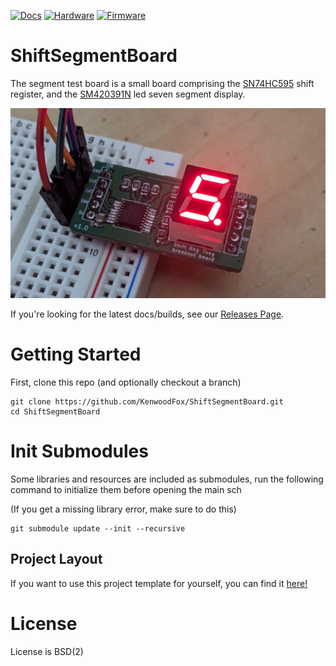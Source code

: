 [![Docs](https://github.com/KenwoodFox/ShiftSegmentBoard/actions/workflows/docs_workflow.yml/badge.svg)](https://github.com/KenwoodFox/ShiftSegmentBoard/actions/workflows/docs_workflow.yml)
[![Hardware](https://github.com/KenwoodFox/ShiftSegmentBoard/actions/workflows/hardware_workflow.yml/badge.svg)](https://github.com/KenwoodFox/ShiftSegmentBoard/actions/workflows/hardware_workflow.yml)
[![Firmware](https://github.com/KenwoodFox/ShiftSegmentBoard/actions/workflows/firmware_workflow.yml/badge.svg)](https://github.com/KenwoodFox/ShiftSegmentBoard/actions/workflows/firmware_workflow.yml)


# ShiftSegmentBoard

The segment test board is a small board comprising the
[SN74HC595](https://www.lcsc.com/product-detail/Shifting-Register_Texas-Instruments-SN74HC595PWR_C273642.html) shift register,
and the [SM420391N](https://www.lcsc.com/product-detail/Led-Segment-Display_ARKLED-Wuxi-ARK-Tech-Elec-SM420391N-8_C252199.html) led seven segment display.

![Banner](Static/cover.jpg)

If you're looking for the latest docs/builds, see our [Releases Page](https://github.com/KenwoodFox/ShiftSegmentBoard/releases).

# Getting Started

First, clone this repo (and optionally checkout a branch)

```shell
git clone https://github.com/KenwoodFox/ShiftSegmentBoard.git
cd ShiftSegmentBoard
```

# Init Submodules

Some libraries and resources are included as submodules, run the following
command to initialize them before opening the main sch

(If you get a missing library error, make sure to do this)

```shell
git submodule update --init --recursive
```


## Project Layout

If you want to use this project template for yourself, you can find it [here!](https://github.com/KenwoodFox/Project-Template)


# License

License is BSD(2)
